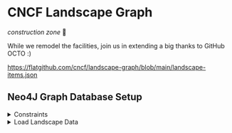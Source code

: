 # CNCF Landscape Graph

_construction zone_ :construction:

While we remodel the facilities, join us in extending a big thanks to GitHub OCTO :)

https://flatgithub.com/cncf/landscape-graph/blob/main/landscape-items.json

## Neo4J Graph Database Setup

<details><summary>Constraints</summary><p>
```Cypher
CREATE CONSTRAINT IF NOT EXISTS FOR (n:Card) REQUIRE n.name IS UNIQUE;
CREATE CONSTRAINT IF NOT EXISTS FOR (n:Category) REQUIRE n.name IS UNIQUE;
CREATE CONSTRAINT IF NOT EXISTS FOR (n:Headquarters) REQUIRE n.name IS UNIQUE;
CREATE CONSTRAINT IF NOT EXISTS FOR (n:Industry) REQUIRE n.name IS UNIQUE;
CREATE CONSTRAINT IF NOT EXISTS FOR (n:Language) REQUIRE n.name IS UNIQUE;
CREATE CONSTRAINT IF NOT EXISTS FOR (n:License) REQUIRE n.name IS UNIQUE;
CREATE CONSTRAINT IF NOT EXISTS FOR (n:Organization) REQUIRE n.name IS UNIQUE;
CREATE CONSTRAINT IF NOT EXISTS FOR (n:Path) REQUIRE n.name IS UNIQUE;
CREATE CONSTRAINT IF NOT EXISTS FOR (n:Project) REQUIRE n.name IS UNIQUE;
CREATE CONSTRAINT IF NOT EXISTS FOR (n:Relation) REQUIRE n.relation IS UNIQUE;
CREATE CONSTRAINT IF NOT EXISTS FOR (n:Repo) REQUIRE n.name IS UNIQUE;

</p></details>

<details><summary>Load Landscape Data</summary><p>

```Cypher
CALL apoc.load.json("https://landscape.cncf.io/data/items.json") YIELD value
MERGE (c:Card {name: value.name})
ON CREATE SET
   c += value { 
      .bestPracticeBadgeId, 
      .bestPracticePercentage, 
      .commitsThisYear, 
      .contributorsCount, 
      .crunchbase, 
      .description, 
      .homepage_url, 
      .isSubsidiaryProject, 
      .logo,
      .member, 
      .name,      // i
      .oss,       // i
      .repo_url, 
      .stars, 
      .twitter
   }   
WITH c, value

MERGE(ossl:License { name: value.license })
   MERGE (c)-[:HAS_LICENSE]->(ossl)

MERGE(hq:HeadquarterS { name: value.headquarters })
    MERGE(c)-[:HAS_HEADQUARTERS]->(hq)

// sandbox | incubating | graduated
MERGE(r:Relation { name: value.relation })
    MERGE(c)-[:HAS_RELATION]->(r)

MERGE(org:Organization { name: value.organization })
    MERGE(c)-[:IN_ORGANIZATION]->(org)

MERGE(p:Path {name: value.path})
    MERGE(c)-[:IN_PATH]->(p)

MERGE(cat:Category {name: value.category})
    MERGE(c)-[:IN_CATEGORY]->(c)

// false || bronze/silver/gold/platinum
MERGE(m:Member {name: value.member})
    MERGE(c)-[:HAS_MEMBERSHIP]->(m)

//
// deal with embedded arrays
//
WITH c, value
UNWIND value.industries as industry
   MERGE (i:Industry {name: industry})
   MERGE (c)-[:IN_INDUSTRY]->(i)

WITH c, value
UNWIND value.github_data.languages as language
   MERGE (l:Language {name: language.name})
   MERGE (c)-[:USES_LANGUAGE]->(l)

WITH c, value
UNWIND value.repos as repo
   MERGE (r:Repo {url: repo.url}) // TODO: should parse out an org/repo id for this
   MERGE (c)-[:OWNS_REPO]->(r)

return count(*)
```

</p></details>